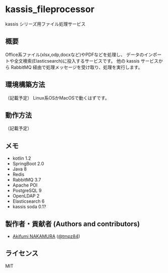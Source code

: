 # kassis_fileprocessor
kassis シリーズ用ファイル処理サービス

## 概要

Office系ファイル(xlsx,odp,docxなど)やPDFなどを処理し、
データのインポートや全文検索(Elasticsearch)に投入するサービスです。
他の kassis サービスから RabbitMQ 経由で処理メッセージを受け取り、処理を実行します。

## 環境構築方法

（記載予定）
Linux系OSかMacOSで動くはずです。

## 動作方法

（記載予定）

## メモ

- kotlin 1.2
- SpringBoot 2.0
- Java 8
- Redis
- RabbitMQ 3.7
- Apache POI
- PostgreSQL 9
- OpenLDAP 2
- Elasticsearch 6
- kassis soda 0.1?

##  製作者・貢献者 (Authors and contributors)
- [Akifumi NAKAMURA](https://github.com/nakamura-akifumi) ([@tmpz84](https://twitter.com/tmpz84))

## ライセンス

MIT
